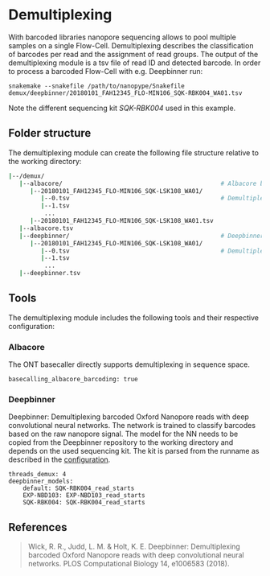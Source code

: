 # Demultiplexing

With barcoded libraries nanopore sequencing allows to pool multiple samples on a single Flow-Cell. Demultiplexing describes the classification of barcodes per read and the assignment of read groups. The output of the demultiplexing module is a tsv file of read ID and detected barcode. In order to process a barcoded Flow-Cell with e.g. Deepbinner run:

    snakemake --snakefile /path/to/nanopype/Snakefile demux/deepbinner/20180101_FAH12345_FLO-MIN106_SQK-RBK004_WA01.tsv

Note the different sequencing kit *SQK-RBK004* used in this example. 

## Folder structure

The demultiplexing module can create the following file structure relative to the working directory:

```sh
|--/demux/
   |--albacore/                                            # Albacore basecaller
      |--20180101_FAH12345_FLO-MIN106_SQK-LSK108_WA01/
         |--0.tsv                                          # Demultiplexed batches
         |--1.tsv
          ...
      |--20180101_FAH12345_FLO-MIN106_SQK-LSK108_WA01.tsv
   |--albacore.tsv
   |--deepbinner/                                          # Deepbinner neural network
      |--20180101_FAH12345_FLO-MIN106_SQK-LSK108_WA01/
         |--0.tsv                                          # Demultiplexed batches
         |--1.tsv
          ...
   |--deepbinner.tsv
```

## Tools

The demultiplexing module includes the following tools and their respective configuration:

### Albacore

The ONT basecaller directly supports demultiplexing in sequence space. 

    basecalling_albacore_barcoding: true

### Deepbinner

Deepbinner: Demultiplexing barcoded Oxford Nanopore reads with deep convolutional neural networks. The network is trained to classify barcodes based on the raw nanopore signal. The model for the NN needs to be copied from the Deepbinner repository to the working directory and depends on the used sequencing kit. The kit is parsed from the runname as described in the [configuration](../configuration.md).

    threads_demux: 4
    deepbinner_models:
        default: SQK-RBK004_read_starts
        EXP-NBD103: EXP-NBD103_read_starts
        SQK-RBK004: SQK-RBK004_read_starts

## References

> Wick, R. R., Judd, L. M. & Holt, K. E. Deepbinner: Demultiplexing barcoded Oxford Nanopore reads with deep convolutional neural networks. PLOS Computational Biology 14, e1006583 (2018).

